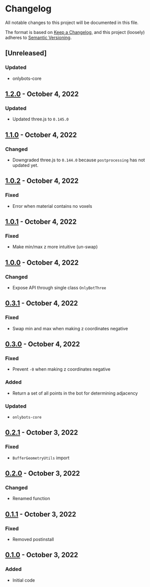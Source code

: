 # Changelog

All notable changes to this project will be documented in this file.

The format is based on [Keep a Changelog](https://keepachangelog.com/en/1.0.0/),
and this project (loosely) adheres to [Semantic Versioning](https://semver.org/spec/v2.0.0.html).

## [Unreleased]
### Updated
* onlybots-core

## [1.2.0](https://github.com/animavirtuality/onlybots-three/compare/1.1.0...1.2.0) - October 4, 2022
### Updated
* Updated three.js to `0.145.0`

## [1.1.0](https://github.com/animavirtuality/onlybots-three/compare/1.0.2...1.1.0) - October 4, 2022
### Changed
* Downgraded three.js to `0.144.0` because `postprocessing` has not updated yet.

## [1.0.2](https://github.com/animavirtuality/onlybots-three/compare/1.0.1...1.0.2) - October 4, 2022
### Fixed
* Error when material contains no voxels

## [1.0.1](https://github.com/animavirtuality/onlybots-three/compare/1.0.0...1.0.1) - October 4, 2022
### Fixed
* Make min/max z more intuitive (un-swap)

## [1.0.0](https://github.com/animavirtuality/onlybots-three/compare/0.3.1...1.0.0) - October 4, 2022
### Changed
* Expose API through single class `OnlyBotThree`

## [0.3.1](https://github.com/animavirtuality/onlybots-three/compare/0.3.0...0.3.1) - October 4, 2022
### Fixed
* Swap min and max when making z coordinates negative

## [0.3.0](https://github.com/animavirtuality/onlybots-three/compare/0.2.1...0.3.0) - October 4, 2022
### Fixed
* Prevent `-0` when making z coordinates negative
### Added
* Return a set of all points in the bot for determining adjacency
### Updated
* `onlybots-core`

## [0.2.1](https://github.com/animavirtuality/onlybots-three/compare/0.2.0...0.2.1) - October 3, 2022
### Fixed
* `BufferGeometryUtils` import

## [0.2.0](https://github.com/animavirtuality/onlybots-three/compare/0.1.1...0.2.0) - October 3, 2022
### Changed
* Renamed function

## [0.1.1](https://github.com/animavirtuality/onlybots-three/compare/0.1.0...0.1.1) - October 3, 2022
### Fixed
* Removed postinstall

## [0.1.0](https://github.com/animavirtuality/onlybots-three/compare/0.0.1...0.1.0) - October 3, 2022
### Added
* Initial code